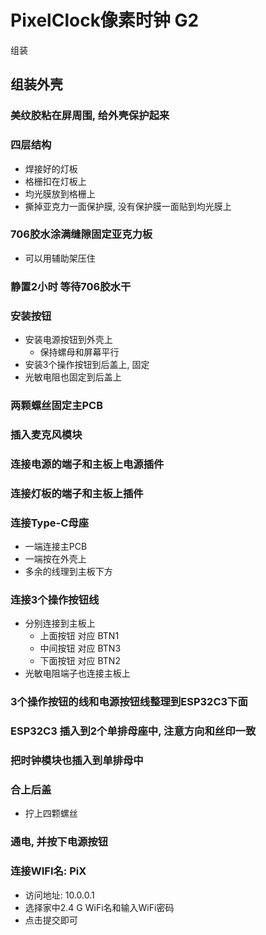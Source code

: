 # PixelClock像素时钟 G2  
  组装

## 组装外壳

### 美纹胶粘在屏周围, 给外壳保护起来

### 四层结构
- 焊接好的灯板
- 格栅扣在灯板上
- 均光膜放到格栅上
- 撕掉亚克力一面保护膜, 没有保护膜一面贴到均光膜上

### 706胶水涂满缝隙固定亚克力板
- 可以用辅助架压住

### 静置2小时 等待706胶水干

### 安装按钮
- 安装电源按钮到外壳上
	- 保持螺母和屏幕平行
- 安装3个操作按钮到后盖上, 固定
- 光敏电阻也固定到后盖上

### 两颗螺丝固定主PCB

### 插入麦克风模块

### 连接电源的端子和主板上电源插件 

### 连接灯板的端子和主板上插件

### 连接Type-C母座
- 一端连接主PCB
- 一端按在外壳上
- 多余的线理到主板下方

### 连接3个操作按钮线
- 分别连接到主板上
	- 上面按钮 对应 BTN1
	- 中间按钮 对应 BTN3
	- 下面按钮 对应 BTN2
- 光敏电阻端子也连接主板上

### 3个操作按钮的线和电源按钮线整理到ESP32C3下面 

### ESP32C3 插入到2个单排母座中, 注意方向和丝印一致

### 把时钟模块也插入到单排母中

### 合上后盖
- 拧上四颗螺丝

### 通电, 并按下电源按钮

### 连接WIFI名: PiX
- 访问地址: 10.0.0.1
- 选择家中2.4 G WiFi名和输入WiFi密码
- 点击提交即可
